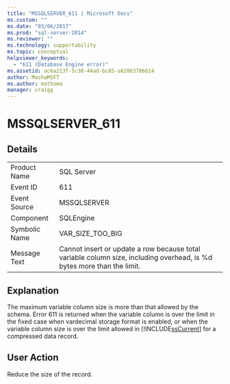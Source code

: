 ```yaml
---
title: "MSSQLSERVER_611 | Microsoft Docs"
ms.custom: ""
ms.date: "03/06/2017"
ms.prod: "sql-server-2014"
ms.reviewer: ""
ms.technology: supportability
ms.topic: conceptual
helpviewer_keywords: 
  - "611 (Database Engine error)"
ms.assetid: ac6a213f-5c38-44ad-bc85-a62863786614
author: MashaMSFT
ms.author: mathoma
manager: craigg
---
```

# MSSQLSERVER_611
    
## Details  
  
|||  
|-|-|  
|Product Name|SQL Server|  
|Event ID|611|  
|Event Source|MSSQLSERVER|  
|Component|SQLEngine|  
|Symbolic Name|VAR_SIZE_TOO_BIG|  
|Message Text|Cannot insert or update a row because total variable column size, including overhead, is %d bytes more than the limit.|  
  
## Explanation  
 The maximum variable column size is more than that allowed by the schema. Error 611 is returned when the variable column is over the limit in the fixed case when vardecimal storage format is enabled, or when the variable column size is over the limit allowed in [!INCLUDE[ssCurrent](../../includes/sscurrent-md.md)] for a compressed data record.  
  
## User Action  
 Reduce the size of the record.  
  
  
